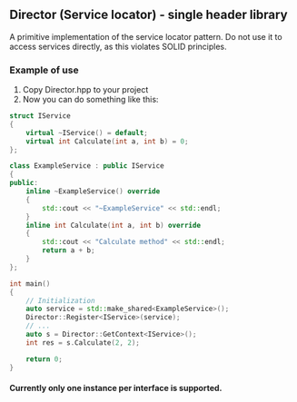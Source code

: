 ## Director (Service locator) - single header library

A primitive implementation of the service locator pattern. Do not use it to access services directly, as this violates SOLID principles.

### Example of use

1. Copy Director.hpp to your project
2. Now you can do something like this:
```c++
struct IService
{
    virtual ~IService() = default;
    virtual int Calculate(int a, int b) = 0;
};

class ExampleService : public IService
{
public:
    inline ~ExampleService() override
    {
        std::cout << "~ExampleService" << std::endl;
    }
    inline int Calculate(int a, int b) override
    {
        std::cout << "Calculate method" << std::endl;
        return a + b;
    }
};

int main()
{
    // Initialization
    auto service = std::make_shared<ExampleService>();
    Director::Register<IService>(service);
    // ...
    auto s = Director::GetContext<IService>();
    int res = s.Calculate(2, 2);

    return 0;
}

```

#### Currently only one instance per interface is supported.
